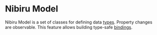 # Nibiru Model
Nibiru Model is a set of classes for defining data [types](../../wiki/Types). Property changes are observable. This feature allows building type-safe [bindings](../../wiki/Bindings).

